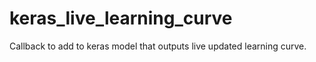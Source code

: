 # keras_live_learning_curve
Callback to add to keras model that outputs live updated learning curve.
